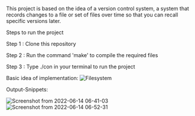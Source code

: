 This project is based on the idea of a version control system, a system that records changes to a file or set of files over time so that you can recall specific versions later.

Steps to run the project

Step 1 : Clone this repository

Step 2 : Run the command 'make' to compile the required files

Step 3 : Type ./con in your terminal to run the project


Basic idea of implementation:
![Filesystem](https://user-images.githubusercontent.com/86005775/183280429-5a7f3eeb-4a68-4b89-8bd0-dbbad06c2bc2.png)

Output-Snippets:

![Screenshot from 2022-06-14 06-41-03](https://user-images.githubusercontent.com/86005775/183280448-aa22e3f6-bda2-4683-8078-ea782280f9bf.png)
![Screenshot from 2022-06-14 06-52-31](https://user-images.githubusercontent.com/86005775/183280462-24925e5d-f96e-4049-ab0b-4ffa2e6e957e.png)

